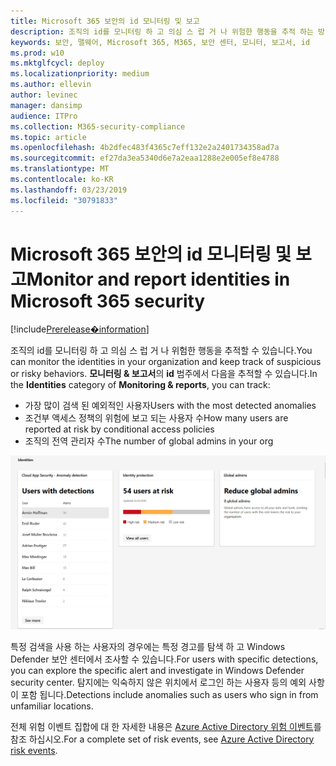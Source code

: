 ```yaml
---
title: Microsoft 365 보안의 id 모니터링 및 보고
description: 조직의 id를 모니터링 하 고 의심 스 럽 거 나 위험한 행동을 추적 하는 방법에 대해 설명 합니다.
keywords: 보안, 맬웨어, Microsoft 365, M365, 보안 센터, 모니터, 보고서, id
ms.prod: w10
ms.mktglfcycl: deploy
ms.localizationpriority: medium
ms.author: ellevin
author: levinec
manager: dansimp
audience: ITPro
ms.collection: M365-security-compliance
ms.topic: article
ms.openlocfilehash: 4b2dfec483f4365c7eff132e2a2401734358ad7a
ms.sourcegitcommit: ef27da3ea5340d6e7a2eaa1288e2e005ef8e4788
ms.translationtype: MT
ms.contentlocale: ko-KR
ms.lasthandoff: 03/23/2019
ms.locfileid: "30791833"
---
```

# <a name="monitor-and-report-identities-in-microsoft-365-security"></a><span data-ttu-id="e53ac-104">Microsoft 365 보안의 id 모니터링 및 보고</span><span class="sxs-lookup"><span data-stu-id="e53ac-104">Monitor and report identities in Microsoft 365 security</span></span>

[!include[Prerelease�information](prerelease.md)]

<span data-ttu-id="e53ac-105">조직의 id를 모니터링 하 고 의심 스 럽 거 나 위험한 행동을 추적할 수 있습니다.</span><span class="sxs-lookup"><span data-stu-id="e53ac-105">You can monitor the identities in your organization and keep track of suspicious or risky behaviors.</span></span> <span data-ttu-id="e53ac-106">**모니터링 & 보고서**의 **id** 범주에서 다음을 추적할 수 있습니다.</span><span class="sxs-lookup"><span data-stu-id="e53ac-106">In the **Identities** category of **Monitoring & reports**, you can track:</span></span>

* <span data-ttu-id="e53ac-107">가장 많이 검색 된 예외적인 사용자</span><span class="sxs-lookup"><span data-stu-id="e53ac-107">Users with the most detected anomalies</span></span>
* <span data-ttu-id="e53ac-108">조건부 액세스 정책의 위험에 보고 되는 사용자 수</span><span class="sxs-lookup"><span data-stu-id="e53ac-108">How many users are reported at risk by conditional access policies</span></span>
* <span data-ttu-id="e53ac-109">조직의 전역 관리자 수</span><span class="sxs-lookup"><span data-stu-id="e53ac-109">The number of global admins in your org</span></span>

![id 범주 모니터링 & reports 페이지](./media/security-docs/identities.png)

<span data-ttu-id="e53ac-111">특정 검색을 사용 하는 사용자의 경우에는 특정 경고를 탐색 하 고 Windows Defender 보안 센터에서 조사할 수 있습니다.</span><span class="sxs-lookup"><span data-stu-id="e53ac-111">For users with specific detections, you can explore the specific alert and investigate in Windows Defender security center.</span></span> <span data-ttu-id="e53ac-112">탐지에는 익숙하지 않은 위치에서 로그인 하는 사용자 등의 예외 사항이 포함 됩니다.</span><span class="sxs-lookup"><span data-stu-id="e53ac-112">Detections include anomalies such as users who sign in from unfamiliar locations.</span></span>

<span data-ttu-id="e53ac-113">전체 위험 이벤트 집합에 대 한 자세한 내용은 [Azure Active Directory 위험 이벤트](https://docs.microsoft.com/azure/active-directory/reports-monitoring/concept-risk-events)를 참조 하십시오.</span><span class="sxs-lookup"><span data-stu-id="e53ac-113">For a complete set of risk events, see [Azure Active Directory risk events](https://docs.microsoft.com/azure/active-directory/reports-monitoring/concept-risk-events).</span></span>
